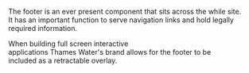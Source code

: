 The footer is an ever present component that sits across the while site. It has an important function to serve navigation links and hold legally required information.

When building full screen interactive applications Thames Water's brand allows for the footer to be included as a retractable overlay.
